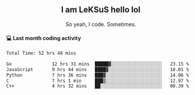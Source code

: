 <h2 align="center">I am LeKSuS hello lol</h2>
<p align="center">So yeah, I code. Sometimes.</p>

#### :computer: Last month coding activity
<!--START_SECTION:waka-->

```txt
Total Time: 52 hrs 48 mins

Go               12 hrs 31 mins  █████▓░░░░░░░░░░░░░░░░░░░   23.15 %
JavaScript       9 hrs 44 mins   ████▓░░░░░░░░░░░░░░░░░░░░   18.01 %
Python           7 hrs 36 mins   ███▓░░░░░░░░░░░░░░░░░░░░░   14.06 %
C                7 hrs 1 min     ███▒░░░░░░░░░░░░░░░░░░░░░   12.97 %
C++              4 hrs 32 mins   ██░░░░░░░░░░░░░░░░░░░░░░░   08.39 %
```

<!--END_SECTION:waka-->
